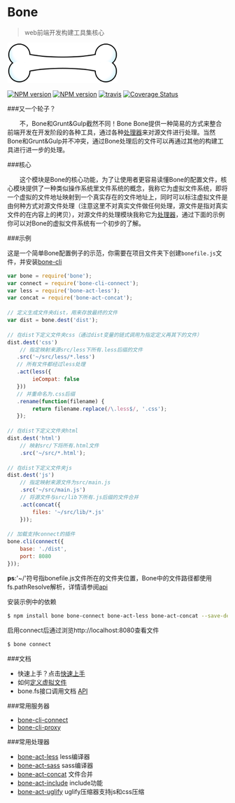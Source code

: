 # Bone 
> web前端开发构建工具集核心

<img src="/bone.png" alt="bone" width="50%"/>

[![NPM version](https://img.shields.io/npm/v/bone.svg?style=flat)](https://npmjs.org/package/bone) [![NPM version](https://img.shields.io/npm/dm/bone.svg?style=flat)](https://npmjs.org/package/bone) [![travis](https://api.travis-ci.org/wyicwx/bone.png)](https://travis-ci.org/wyicwx/bone) 
[![Coverage Status](https://coveralls.io/repos/wyicwx/bone/badge.png?branch=master)](https://coveralls.io/r/wyicwx/bone?branch=master)

###又一个轮子？

　　不，Bone和Grunt&Gulp截然不同！Bone Bone提供一种简易的方式来整合前端开发在开发阶段的各种工具，通过各种[处理器](https://github.com/wyicwx/bone/blob/master/docs/plugin.md)来对源文件进行处理。当然Bone和Grunt&Gulp并不冲突，通过Bone处理后的文件可以再通过其他的构建工具进行进一步的处理。

###核心

　　这个模块是Bone的核心功能，为了让使用者更容易读懂Bone的配置文件，核心模块提供了一种类似操作系统里文件系统的概念，我称它为虚拟文件系统，即将一个虚拟的文件地址映射到一个真实存在的文件地址上，同时可以标注虚拟文件是由何种方式对源文件处理（注意这里不对真实文件做任何处理，源文件是指对真实文件的在内容上的拷贝），对源文件的处理模块我称它为[处理器](https://github.com/wyicwx/bone/blob/master/docs/plugin.md)，通过下面的示例你可以对Bone的虚拟文件系统有一个初步的了解。

###示例

这是一个简单Bone配置例子的示范，你需要在项目文件夹下创建`bonefile.js`文件，并安装[bone-cli](https://github.com/wyicwx/bone-cli)

```js
var bone = require('bone');
var connect = require('bone-cli-connect');
var less = require('bone-act-less');
var concat = require('bone-act-concat');

// 定义生成文件夹dist，用来存放最终的文件
var dist = bone.dest('dist');

// 在dist下定义文件夹css（通过dist变量的链式调用为指定定义再其下的文件）
dist.dest('css')
	// 指定映射来源src/less下所有.less后缀的文件
   .src('~/src/less/*.less')
   // 所有文件都经过less处理
   .act(less({
   		ieCompat: false
   }))
   // 并重命名为.css后缀
   .rename(function(filename) {
		return filename.replace(/\.less$/, '.css');
   });

// 在dist下定义文件夹html
dist.dest('html')
	// 映射src/下将所有.html文件
	.src('~/src/*.html');

// 在dist下定义文件夹js
dist.dest('js')
	// 指定映射来源文件为src/main.js
	.src('~/src/main.js')
	// 将源文件与src/lib下所有.js后缀的文件合并
	.act(concat({
		files: '~/src/lib/*.js'
	}));

// 加载支持connect的插件
bone.cli(connect({
	base: './dist',
	port: 8080
}));
```

**ps**:'~/'符号指bonefile.js文件所在的文件夹位置，Bone中的文件路径都使用fs.pathResolve解析，详情请参阅[api](https://github.com/wyicwx/bone/blob/master/docs/api.md#pathresolvefilepath-dir)

安装示例中的依赖
```sh
$ npm install bone bone-connect bone-act-less bone-act-concat --save-dev
```

启用connect后通过浏览http://localhost:8080查看文件
```sh
$ bone connect
```

###文档

+ 快速上手？点击[快速上手](https://github.com/wyicwx/bone/blob/master/docs/getting-started.md)
+ 如何[定义虚拟文件](https://github.com/wyicwx/bone/blob/master/docs/file.md)
+ bone.fs接口调用文档 [API](https://github.com/wyicwx/bone/blob/master/docs/api.md)

###常用服务器

+ [bone-cli-connect](https://github.com/wyicwx/bone-cli-connect) 
+ [bone-cli-proxy](https://github.com/wyicwx/bone-cli-proxy) 

###常用处理器

+ [bone-act-less](https://github.com/wyicwx/bone-act-less) less编译器
+ [bone-act-sass](https://github.com/jansesun/bone-act-sass) sass编译器
+ [bone-act-concat](https://github.com/wyicwx/bone-act-concat) 文件合并
+ [bone-act-include](https://github.com/wyicwx/bone-act-include) include功能
+ [bone-act-uglify](https://github.com/wyicwx/bone-act-uglify) uglify压缩器支持js和css压缩
